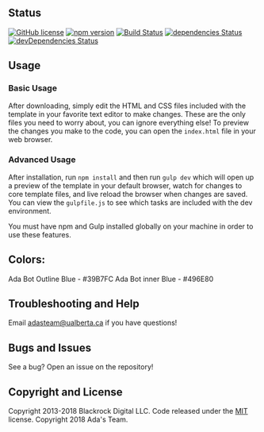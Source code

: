 ## Status

[![GitHub license](https://img.shields.io/badge/license-MIT-blue.svg)](https://raw.githubusercontent.com/BlackrockDigital/startbootstrap-simple-sidebar/master/LICENSE)
[![npm version](https://img.shields.io/npm/v/startbootstrap-simple-sidebar.svg)](https://www.npmjs.com/package/startbootstrap-simple-sidebar)
[![Build Status](https://travis-ci.org/BlackrockDigital/startbootstrap-simple-sidebar.svg?branch=master)](https://travis-ci.org/BlackrockDigital/startbootstrap-simple-sidebar)
[![dependencies Status](https://david-dm.org/BlackrockDigital/startbootstrap-simple-sidebar/status.svg)](https://david-dm.org/BlackrockDigital/startbootstrap-simple-sidebar)
[![devDependencies Status](https://david-dm.org/BlackrockDigital/startbootstrap-simple-sidebar/dev-status.svg)](https://david-dm.org/BlackrockDigital/startbootstrap-simple-sidebar?type=dev)

## Usage

### Basic Usage

After downloading, simply edit the HTML and CSS files included with the template in your favorite text editor to make changes. These are the only files you need to worry about, you can ignore everything else! To preview the changes you make to the code, you can open the `index.html` file in your web browser.

### Advanced Usage

After installation, run `npm install` and then run `gulp dev` which will open up a preview of the template in your default browser, watch for changes to core template files, and live reload the browser when changes are saved. You can view the `gulpfile.js` to see which tasks are included with the dev environment.

You must have npm and Gulp installed globally on your machine in order to use these features.

## Colors:
Ada Bot Outline Blue - #39B7FC
Ada Bot inner Blue - #496E80

## Troubleshooting and Help

Email adasteam@ualberta.ca if you have questions!

## Bugs and Issues

See a bug? Open an issue on the repository!

## Copyright and License

Copyright 2013-2018 Blackrock Digital LLC. Code released under the [MIT](https://github.com/BlackrockDigital/startbootstrap-simple-sidebar/blob/gh-pages/LICENSE) license.
Copyright 2018 Ada's Team.
